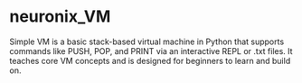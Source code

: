 # neuronix_VM
Simple VM is a basic stack-based virtual machine in Python that supports commands like PUSH, POP, and PRINT via an interactive REPL or .txt files. It teaches core VM concepts and is designed for beginners to learn and build on.
